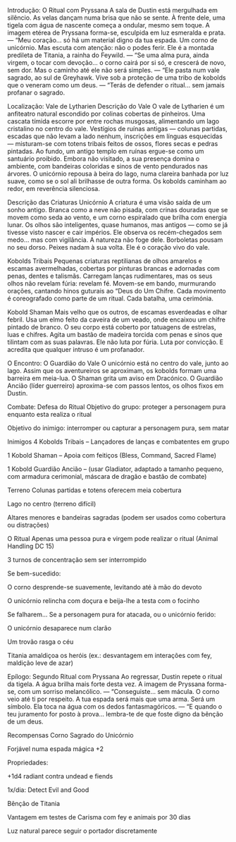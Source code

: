 Introdução: O Ritual com Pryssana
A sala de Dustin está mergulhada em silêncio. As velas dançam numa brisa que não se sente. À frente dele, uma tigela com água de nascente começa a ondular, mesmo sem toque. A imagem etérea de Pryssana forma-se, esculpida em luz esmeralda e prata.
— “Meu coração... só há um material digno da tua espada. Um corno de unicórnio. Mas escuta com atenção: não o podes ferir. Ele é a montada predileta de Titania, a rainha do Feywild.
— “Se uma alma pura, ainda virgem, o tocar com devoção… o corno cairá por si só, e crescerá de novo, sem dor. Mas o caminho até ele não será simples.
— “Ele pasta num vale sagrado, ao sul de Greyhawk. Vive sob a proteção de uma tribo de kobolds que o veneram como um deus.
— “Terás de defender o ritual... sem jamais profanar o sagrado.

Localização: Vale de Lytharien
Descrição do Vale
O vale de Lytharien é um anfiteatro natural escondido por colinas cobertas de pinheiros. Uma cascata tímida escorre por entre rochas musgosas, alimentando um lago cristalino no centro do vale.
Vestígios de ruínas antigas — colunas partidas, escadas que não levam a lado nenhum, inscrições em línguas esquecidas — misturam-se com totens tribais feitos de ossos, flores secas e pedras pintadas.
Ao fundo, um antigo templo em ruínas ergue-se como um santuário proibido. Embora não visitado, a sua presença domina o ambiente, com bandeiras coloridas e sinos de vento pendurados nas árvores.
O unicórnio repousa à beira do lago, numa clareira banhada por luz suave, como se o sol ali brilhasse de outra forma. Os kobolds caminham ao redor, em reverência silenciosa.

Descrição das Criaturas
Unicórnio
A criatura é uma visão saída de um sonho antigo. Branca como a neve não pisada, com crinas douradas que se movem como seda ao vento, e um corno espiralado que brilha com energia lunar.
Os olhos são inteligentes, quase humanos, mas antigos — como se já tivesse visto nascer e cair impérios. Ele observa os recém-chegados sem medo… mas com vigilância.
A natureza não foge dele. Borboletas pousam no seu dorso. Peixes nadam à sua volta. Ele é o coração vivo do vale.

Kobolds Tribais
Pequenas criaturas reptilianas de olhos amarelos e escamas avermelhadas, cobertas por pinturas brancas e adornadas com penas, dentes e talismãs.
Carregam lanças rudimentares, mas os seus olhos não revelam fúria: revelam fé. Movem-se em bando, murmurando orações, cantando hinos guturais ao “Deus do Um Chifre.
Cada movimento é coreografado como parte de um ritual. Cada batalha, uma cerimónia.

Kobold Shaman
Mais velho que os outros, de escamas esverdeadas e olhar febril. Usa um elmo feito da caveira de um veado, onde encaixou um chifre pintado de branco.
O seu corpo está coberto por tatuagens de estrelas, luas e chifres. Agita um bastão de madeira torcida com penas e sinos que tilintam com as suas palavras.
Ele não luta por fúria. Luta por convicção. E acredita que qualquer intruso é um profanador.

O Encontro: O Guardião do Vale
O unicórnio está no centro do vale, junto ao lago. Assim que os aventureiros se aproximam, os kobolds formam uma barreira em meia-lua. O Shaman grita um aviso em Dracónico. O Guardião Ancião (líder guerreiro) aproxima-se com passos lentos, os olhos fixos em Dustin.

Combate: Defesa do Ritual
Objetivo do grupo: proteger a personagem pura enquanto esta realiza o ritual


Objetivo do inimigo: interromper ou capturar a personagem pura, sem matar



Inimigos
4 Kobolds Tribais – Lançadores de lanças e combatentes em grupo


1 Kobold Shaman – Apoia com feitiços (Bless, Command, Sacred Flame)


1 Kobold Guardião Ancião – (usar Gladiator, adaptado a tamanho pequeno, com armadura cerimonial, máscara de dragão e bastão de combate)



Terreno
Colunas partidas e totens oferecem meia cobertura


Lago no centro (terreno difícil)


Altares menores e bandeiras sagradas (podem ser usados como cobertura ou distrações)



O Ritual
Apenas uma pessoa pura e virgem pode realizar o ritual (Animal Handling DC 15)


3 turnos de concentração sem ser interrompido


Se bem-sucedido:


O corno desprende-se suavemente, levitando até à mão do devoto


O unicórnio relincha com doçura e beija-lhe a testa com o focinho



Se falharem...
Se a personagem pura for atacada, ou o unicórnio ferido:


O unicórnio desaparece num clarão


Um trovão rasga o céu


Titania amaldiçoa os heróis (ex.: desvantagem em interações com fey, maldição leve de azar)



Epílogo: Segundo Ritual com Pryssana
Ao regressar, Dustin repete o ritual da tigela. A água brilha mais forte desta vez. A imagem de Pryssana forma-se, com um sorriso melancólico.
— “Conseguiste… sem mácula. O corno veio até ti por respeito. A tua espada será mais que uma arma. Será um símbolo.
Ela toca na água com os dedos fantasmagóricos.
— “E quando o teu juramento for posto à prova… lembra-te de que foste digno da bênção de um deus.

Recompensas
Corno Sagrado do Unicórnio


Forjável numa espada mágica +2


Propriedades:


+1d4 radiant contra undead e fiends


1x/dia: Detect Evil and Good


Bênção de Titania


Vantagem em testes de Carisma com fey e animais por 30 dias


Luz natural parece seguir o portador discretamente



















